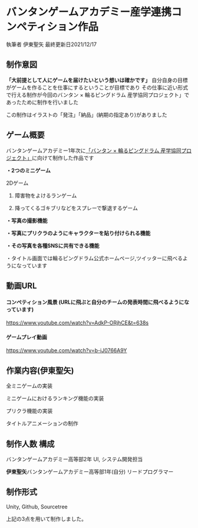 # バンタンゲームアカデミー産学連携コンペティション作品
執筆者 伊東聖矢 最終更新日2021/12/17

## 制作意図

**「大前提として人にゲームを届けたいという想いは確かです」**
自分自身の目標がゲームを作ることを仕事にするということが目標であり
その仕事に近い形式で行える制作が今回のバンタン × 輪るピングドラム 産学協同プロジェクト」であったために制作を行いました

この制作はイラストの「発注」「納品」(納期の指定あり)がありました

## ゲーム概要

バンタンゲームアカデミー1年次に[「バンタン × 輪るピングドラム 産学協同プロジェクト」](https://penguindrum10th.jp/)に向けて制作した作品です

**・2つのミニゲーム**

2Dゲーム

1. 障害物をよけるランゲーム

2. 降ってくるゴキブリなどをスプレーで撃退するゲーム

**・写真の撮影機能**

**・写真にプリクラのようにキャラクターを貼り付けられる機能**

**・その写真を各種SNSに共有できる機能**

・タイトル画面では輪るピングドラム公式ホームページ,ツイッターに飛べるようになっています

## 動画URL

#### コンペティション風景 (URLに飛ぶと自分のチームの発表時間に飛べるようになっています)
https://www.youtube.com/watch?v=AdkP-ORjhCE&t=638s
#### ゲームプレイ動画
https://www.youtube.com/watch?v=b-iJ0766A9Y

## 作業内容(伊東聖矢)
全ミニゲームの実装

ミニゲームにおけるランキング機能の実装

プリクラ機能の実装

タイトルアニメーションの制作

## 制作人数 構成

バンタンゲームアカデミー高等部2年 UI, システム開発担当

**伊東聖矢**バンタンゲームアカデミー高等部1年(自分) リードプログラマー

## 制作形式

Unity,
Github,
Sourcetree

上記の3点を用いて制作しました。
